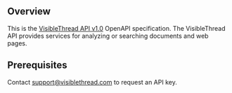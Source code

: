 ## Overview

This is the [VisibleThread API v1.0](https://api.visiblethread.com/example/index.html) OpenAPI specification.  The VisibleThread API provides services for analyzing or searching documents and web pages.
## Prerequisites

 Contact support@visiblethread.com to request an API key.
